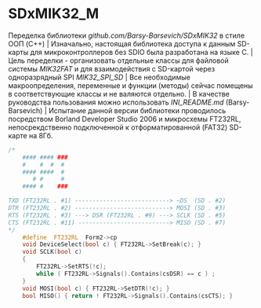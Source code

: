 # SDxMIK32_M
Переделка библиотеки *github.com/Barsy-Barsevich/SDxMIK32* в стиле ООП (C++) | 
Изначально, настоящая библиотека доступа к данным SD-карты для микроконтроллеров без SDIO была разработана на языке C. | 
Цель переделки - организовать отдельные классы для файловой системы *MIK32FAT* и для взаимодействия с SD-картой через одноразрядный SPI *MIK32_SPI_SD* | 
Все необходимые макроопределения, переменные и функции (методы) сейчас помещены в соответствующие классы и не валяются отдельно. | 
В качестве руководства пользования можно использовать *INI_README.md* (Barsy-Barsevich) | 
Испытание данной версии библиотеки проводилось посредством Borland Developer Studio 2006 и микросхемы FT232RL, непосрекдственно подключенной к отформатированной (FAT32) SD-карте на 8Гб.
```cpp
/*
    #### #### ###
    #    #  #  #
    #### ####  #
       # #     #
    #### #    ###

TXD (FT232RL . #1) ---------------------------> ~DS  (SD . #2)
DTR (FT232RL . #2) ---------------------------> MOSI (SD . #3)
RTS (FT232RL . #3) ---> DSR (FT232RL . #9) ---> SCLK (SD . #5)
CTS (FT232RL . #11) --------------------------> MISO (SD . #7)
*/
    #define  FT232RL  Form2->cp
    void DeviceSelect(bool c) { FT232RL->SetBreak(c); }
    void SCLK(bool c)
    {
        FT232RL->SetRTS(!c);
        while ( FT232RL->Signals().Contains(csDSR) == c ) ;
    }
    void MOSI(bool c) { FT232RL->SetDTR(!c); }
    bool MISO() { return ! FT232RL->Signals().Contains(csCTS); }
```
